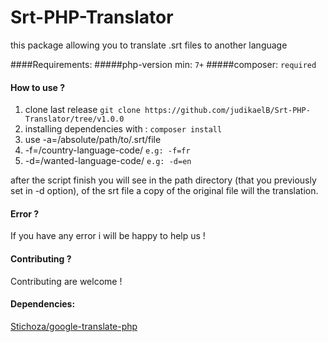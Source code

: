 # Srt-PHP-Translator
this package allowing you to translate .srt files to another language

####Requirements:
#####php-version min: `7+`
#####composer: `required`

#### How to use ?
1. clone last release `git clone https://github.com/judikaelB/Srt-PHP-Translator/tree/v1.0.0`
2. installing dependencies with : ` composer install `
3. use -a=/absolute/path/to/.srt/file 
4. -f=/country-language-code/ `e.g: -f=fr`
5. -d=/wanted-language-code/ `e.g: -d=en`

after the script finish you will see in the path directory (that you previously set in -d option), of the srt file a copy of the original file will the translation.

#### Error ?
If you have any error i will be happy to help us !

#### Contributing ?
Contributing are welcome !

#### Dependencies:
[Stichoza/google-translate-php ](https://github.com/Stichoza/google-translate-php)  